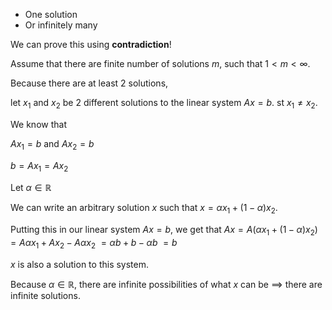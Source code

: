 - One solution
- Or infinitely many

We can prove this using **contradiction**!

Assume that there are finite number of solutions $m$, such that $1 < m < \infty$. 

Because there are at least 2 solutions,

let $x_1$ and $x_2$ be 2 different solutions to the linear system $Ax = b$. st $x_1 \neq x_2$.

We know that 

$Ax_1 = b$ and $Ax_2 = b$

$b = Ax_1 = Ax_2$

Let $\alpha \in \mathbb{R}$

We can write an arbitrary solution $x$ such that  $x = \alpha x_1 + (1 - \alpha ) x_2$.

Putting this in our linear system $Ax = b$, we get that 
$Ax = A(\alpha x_1 + (1 - \alpha ) x_2)$
$=A\alpha x_1 + Ax_2 - A\alpha x_2$
$=\alpha b + b - \alpha b$
$= b$

$x$ is also a solution to this system.

Because $\alpha \in \mathbb{R}$, there are infinite possibilities of what $x$ can be $\implies$ there are infinite solutions. 


